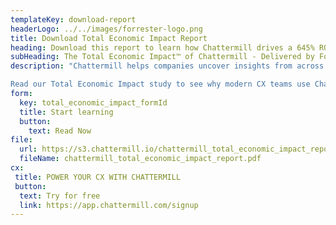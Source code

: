 ```yaml
---
templateKey: download-report
headerLogo: ../../images/forrester-logo.png
title: Download Total Economic Impact Report
heading: Download this report to learn how Chattermill drives a 645% ROI
subHeading: The Total Economic Impact™ of Chattermill - Delivered by Forrester
description: "Chattermill helps companies uncover insights from across the entire customer journey to build and scale best in class customer experiences. <br /> <br />

Read our Total Economic Impact study to see why modern CX teams use Chattermill."
form:
  key: total_economic_impact_formId
  title: Start learning
  button:
    text: Read Now
file: 
  url: https://s3.chattermill.io/chattermill_total_economic_impact_report.pdf
  fileName: chattermill_total_economic_impact_report.pdf    
cx:
 title: POWER YOUR CX WITH CHATTERMILL
 button:
  text: Try for free
  link: https://app.chattermill.com/signup
---
```

